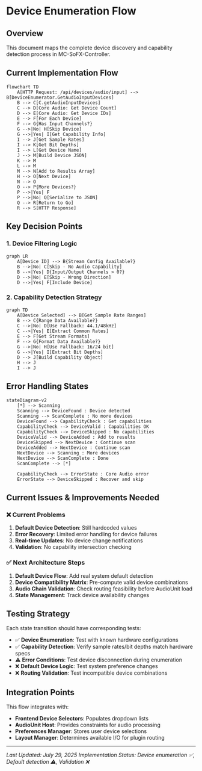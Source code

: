 # Device Enumeration Flow

## Overview
This document maps the complete device discovery and capability detection process in MC-SoFX-Controller.

## Current Implementation Flow

```mermaid
flowchart TD
    A[HTTP Request: /api/devices/audio/input] --> B[DeviceEnumerator.GetAudioInputDevices]
    B --> C[C.getAudioInputDevices]
    C --> D[Core Audio: Get Device Count]
    D --> E[Core Audio: Get Device IDs]
    E --> F[For Each Device]
    F --> G{Has Input Channels?}
    G -->|No| H[Skip Device]
    G -->|Yes| I[Get Capability Info]
    I --> J[Get Sample Rates]
    I --> K[Get Bit Depths]
    I --> L[Get Device Name]
    J --> M[Build Device JSON]
    K --> M
    L --> M
    M --> N[Add to Results Array]
    H --> O[Next Device]
    N --> O
    O --> P{More Devices?}
    P -->|Yes| F
    P -->|No| Q[Serialize to JSON]
    Q --> R[Return to Go]
    R --> S[HTTP Response]
```

## Key Decision Points

### 1. Device Filtering Logic
```mermaid
graph LR
    A[Device ID] --> B{Stream Config Available?}
    B -->|No| C[Skip - No Audio Capability]
    B -->|Yes| D{Input/Output Channels > 0?}
    D -->|No| E[Skip - Wrong Direction]
    D -->|Yes| F[Include Device]
```

### 2. Capability Detection Strategy
```mermaid
graph TD
    A[Device Selected] --> B[Get Sample Rate Ranges]
    B --> C{Range Data Available?}
    C -->|No| D[Use Fallback: 44.1/48kHz]
    C -->|Yes| E[Extract Common Rates]
    E --> F[Get Stream Formats]
    F --> G{Format Data Available?}
    G -->|No| H[Use Fallback: 16/24 bit]
    G -->|Yes| I[Extract Bit Depths]
    D --> J[Build Capability Object]
    H --> J
    I --> J
```

## Error Handling States

```mermaid
stateDiagram-v2
    [*] --> Scanning
    Scanning --> DeviceFound : Device detected
    Scanning --> ScanComplete : No more devices
    DeviceFound --> CapabilityCheck : Get capabilities
    CapabilityCheck --> DeviceValid : Capabilities OK
    CapabilityCheck --> DeviceSkipped : No capabilities
    DeviceValid --> DeviceAdded : Add to results
    DeviceSkipped --> NextDevice : Continue scan
    DeviceAdded --> NextDevice : Continue scan
    NextDevice --> Scanning : More devices
    NextDevice --> ScanComplete : Done
    ScanComplete --> [*]
    
    CapabilityCheck --> ErrorState : Core Audio error
    ErrorState --> DeviceSkipped : Recover and skip
```

## Current Issues & Improvements Needed

### ❌ Current Problems
1. **Default Device Detection**: Still hardcoded values
2. **Error Recovery**: Limited error handling for device failures
3. **Real-time Updates**: No device change notifications
4. **Validation**: No capability intersection checking

### ✅ Next Architecture Steps
1. **Default Device Flow**: Add real system default detection
2. **Device Compatibility Matrix**: Pre-compute valid device combinations
3. **Audio Chain Validation**: Check routing feasibility before AudioUnit load
4. **State Management**: Track device availability changes

## Testing Strategy

Each state transition should have corresponding tests:

- ✅ **Device Enumeration**: Test with known hardware configurations
- ✅ **Capability Detection**: Verify sample rates/bit depths match hardware specs  
- ⚠️ **Error Conditions**: Test device disconnection during enumeration
- ❌ **Default Device Logic**: Test system preference changes
- ❌ **Routing Validation**: Test incompatible device combinations

## Integration Points

This flow integrates with:
- **Frontend Device Selectors**: Populates dropdown lists
- **AudioUnit Host**: Provides constraints for audio processing
- **Preferences Manager**: Stores user device selections
- **Layout Manager**: Determines available I/O for plugin routing

---
*Last Updated: July 29, 2025*
*Implementation Status: Device enumeration ✅, Default detection ⚠️, Validation ❌*
